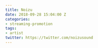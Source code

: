 ```yaml
---
title: Noizu
date: 2018-09-28 15:04:00 Z
categories:
- streaming-promotion
tags:
- artist
twitter: https://twitter.com/noizusound
---
```


